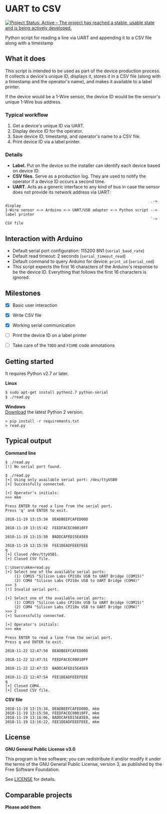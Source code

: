 # UART to CSV

[![Project Status: Active – The project has reached a stable, usable state and is being actively developed.](https://www.repostatus.org/badges/latest/active.svg)](https://www.repostatus.org/#active "Project Status: Active – The project has reached a stable, usable state and is being actively developed.")

Python script for reading a line via UART and appending it to a CSV file along with a timestamp


## What it does

This script is intended to be used as part of the device production process.
It collects a device's unique ID, displays it, stores it in a CSV file (along with a timestamp and the operator's name), and makes it available to a label printer.

If the device would be a 1-Wire sensor, the device ID would be the sensor's unique 1-Wire bus address.

### Typical workflow
1. Get a device's unique ID via UART.
2. Display device ID for the operator.
3. Save device ID, timestamp, and operator's name to a CSV file.
4. Print device ID via a label printer.

### Details
* **Label.** Put on the device so the installer can identify each device based on device ID.
* **CSV files.** Serve as a production log. They are used to notify the operator if a device ID occurs a second time.
* **UART.** Acts as a generic interface to any kind of bus in case the sensor does not provide its network address via UART:
```text
                                                                 .-> display
1-Wire sensor <-> Arduino <-> UART/USB adapter <-> Python script --> label printer
                                                                 `-> CSV file
```


## Interaction with Arduino
* Default serial port configuration: 115200 8N1 (`serial_baud_rate`)
* Default read timeout: 2 seconds (`serial_timeout_read`)
* Default command to query Arduino for device: `print_id` (`serial_cmd`)
* This script expects the first 16 characters of the Arduino's response to be the device ID. Everything that follows the first 16 characters is ignored.


## Milestones
* [X] Basic user interaction
* [X] Write CSV file
* [X] Working serial communication
* [ ] Print the device ID on a label printer
* [ ] Take care of the `TODO` and `FIXME` code annotations


## Getting started
It requires Python v2.7 or later.

**Linux**
```bash
$ sudo apt-get install python2.7 python-serial
$ ./read.py
```

**Windows**  
[Download](https://www.python.org/downloads/windows/) the latest Python 2 version.
```text
> pip install -r requirements.txt
> read.py
```


## Typical output

**Command line**

```text
$ ./read.py
[!] No serial port found.
```

```text
$ ./read.py
[+] Using only available serial port: /dev/ttyUSB0
[+] Successfully connected.

[+] Operator's initials:
>>> mkm

Press ENTER to read a line from the serial port.
Press 'q' and ENTER to exit.

2018-11-19 13:15:34  DEADBEEFCAFED00D

2018-11-19 13:15:42  FEEDFACEC00010FF

2018-11-19 13:15:50  BADDCAFED15EA5E0

2018-11-19 13:15:58  FEE1DEADFEEEFEEE
q
[+] Closed /dev/ttyUSB1.
[+] Closed CSV file.
```

```text
C:\Users\mkm>read.py
[+] Select one of the available serial ports:
    (1) COM15 "Silicon Labs CP210x USB to UART Bridge (COM15)"
    (2) COM4 "Silicon Labs CP210x USB to UART Bridge (COM4)"
>>> 3
[!] Invalid serial port.

[+] Select one of the available serial ports:
    (1) COM15 "Silicon Labs CP210x USB to UART Bridge (COM15)"
    (2) COM4 "Silicon Labs CP210x USB to UART Bridge (COM4)"
>>> 2
[+] Successfully connected.

[+] Operator's initials:
>>> mkm

Press ENTER to read a line from the serial port.
Press q and ENTER to exit.

2018-11-22 12:47:50  DEADBEEFCAFED00D

2018-11-22 12:47:51  FEEDFACEC00010FF

2018-11-22 12:47:53  BADDCAFED15EA5E0

2018-11-22 12:47:54  FEE1DEADFEEEFEEE
q
[+] Closed COM4.
[+] Closed CSV file.
```


**CSV file**

```text
2018-11-19 13:15:34, DEADBEEFCAFED00D, mkm
2018-11-19 13:15:50, FEEDFACEC00010FF, mkm
2018-11-19 13:16:06, BADDCAFED15EA5E0, mkm
2018-11-19 13:16:22, FEE1DEADFEEEFEEE, mkm
```


## License

**GNU General Public License v3.0**

This program is free software; you can redistribute it and/or modify it under the terms of the GNU General Public License, version 3, as published by the Free Software Foundation.

See [LICENSE](LICENSE) for details.


## Comparable projects
**Please add them**

